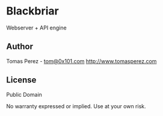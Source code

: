Blackbriar
=============
Webserver + API engine

Author
----------
Tomas Perez - tom@0x101.com
http://www.tomasperez.com

License
-----------
Public Domain

No warranty expressed or implied. Use at your own risk.
